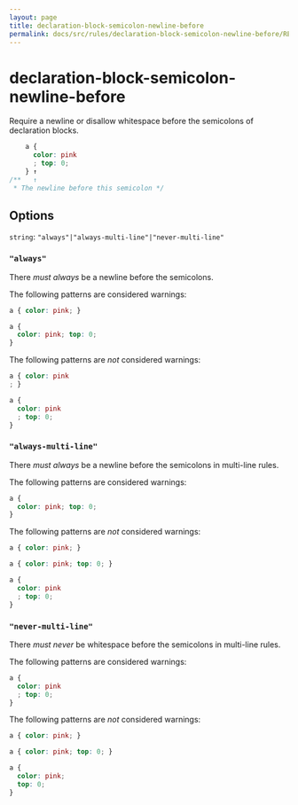 ```yaml
---
layout: page
title: declaration-block-semicolon-newline-before
permalink: docs/src/rules/declaration-block-semicolon-newline-before/README/
---
```


# declaration-block-semicolon-newline-before

Require a newline or disallow whitespace before the semicolons of declaration blocks.

```css
    a {
      color: pink
      ; top: 0;
    } ↑
/**   ↑
 * The newline before this semicolon */
```

## Options

`string`: `"always"|"always-multi-line"|"never-multi-line"`

### `"always"`

There *must always* be a newline before the semicolons.

The following patterns are considered warnings:

```css
a { color: pink; }
```

```css
a {
  color: pink; top: 0;
}
```

The following patterns are *not* considered warnings:

```css
a { color: pink
; }
```

```css
a {
  color: pink
  ; top: 0;
}
```

### `"always-multi-line"`

There *must always* be a newline before the semicolons in multi-line rules.

The following patterns are considered warnings:

```css
a {
  color: pink; top: 0;
}
```

The following patterns are *not* considered warnings:

```css
a { color: pink; }
```

```css
a { color: pink; top: 0; }
```

```css
a {
  color: pink
  ; top: 0;
}
```

### `"never-multi-line"`

There *must never* be whitespace before the semicolons in multi-line rules.

The following patterns are considered warnings:

```css
a {
  color: pink
  ; top: 0;
}
```

The following patterns are *not* considered warnings:

```css
a { color: pink; }
```

```css
a { color: pink; top: 0; }
```

```css
a {
  color: pink;
  top: 0;
}
```

